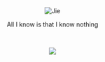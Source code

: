 
<br />

<br />

<p align="center">
  <img src="https://img.shields.io/badge/-Jie-green" alt="Jie"/>
</p>

<p align="center">All I know is that I know nothing</p>
  
<br />

<p align="center">
  <img src="https://github-readme-stats.vercel.app/api?username=Jie6&show_icons=true&theme=nord&hide=prs,contribs" />
</p>

<br />

<br />
